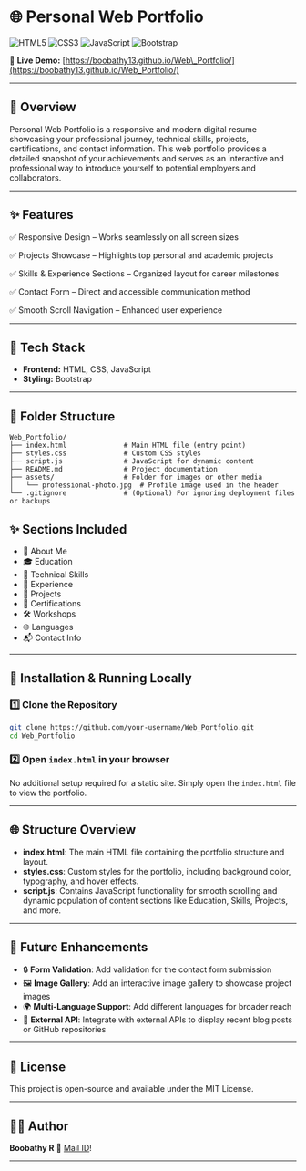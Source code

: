 # 🌐 Personal Web Portfolio

![HTML5](https://img.shields.io/badge/HTML5-E34F26?logo=html5\&logoColor=white)
![CSS3](https://img.shields.io/badge/CSS3-1572B6?logo=css3\&logoColor=white)
![JavaScript](https://img.shields.io/badge/JavaScript-F7DF1E?logo=javascript\&logoColor=black)
![Bootstrap](https://img.shields.io/badge/Bootstrap-7952B3?logo=bootstrap\&logoColor=white)


🚀 **Live Demo:** [https://boobathy13.github.io/Web\_Portfolio/](https://boobathy13.github.io/Web_Portfolio/)

---

## 📌 Overview

Personal Web Portfolio is a responsive and modern digital resume showcasing your professional journey, technical skills, projects, certifications, and contact information. This web portfolio provides a detailed snapshot of your achievements and serves as an interactive and professional way to introduce yourself to potential employers and collaborators.

---

## ✨ Features

✅ Responsive Design – Works seamlessly on all screen sizes

✅ Projects Showcase – Highlights top personal and academic projects

✅ Skills & Experience Sections – Organized layout for career milestones

✅ Contact Form – Direct and accessible communication method

✅ Smooth Scroll Navigation – Enhanced user experience

---

## 🧰 Tech Stack

* **Frontend:** HTML, CSS, JavaScript
* **Styling:** Bootstrap

---

## 📁 Folder Structure

```
Web_Portfolio/
├── index.html              # Main HTML file (entry point)
├── styles.css              # Custom CSS styles
├── script.js               # JavaScript for dynamic content
├── README.md               # Project documentation
├── assets/                 # Folder for images or other media
│   └── professional-photo.jpg  # Profile image used in the header
└── .gitignore              # (Optional) For ignoring deployment files or backups
```
## ✨ Sections Included

* 👋 About Me
* 🎓 Education
* 🧠 Technical Skills
* 💼 Experience
* 📁 Projects
* 📜 Certifications
* 🛠️ Workshops
* 🌐 Languages
* 📬 Contact Info

---

## 🔧 Installation & Running Locally

### 1️⃣ Clone the Repository

```bash
git clone https://github.com/your-username/Web_Portfolio.git
cd Web_Portfolio
```

### 2️⃣ Open `index.html` in your browser

No additional setup required for a static site. Simply open the `index.html` file to view the portfolio.

---

## 🌐 Structure Overview

* **index.html**: The main HTML file containing the portfolio structure and layout.
* **styles.css**: Custom styles for the portfolio, including background color, typography, and hover effects.
* **script.js**: Contains JavaScript functionality for smooth scrolling and dynamic population of content sections like Education, Skills, Projects, and more.

---

## 🚀 Future Enhancements

* 🔒 **Form Validation**: Add validation for the contact form submission
* 🖼️ **Image Gallery**: Add an interactive image gallery to showcase project images
* 🌍 **Multi-Language Support**: Add different languages for broader reach
* 🔗 **External API**: Integrate with external APIs to display recent blog posts or GitHub repositories

---

## 📝 License

This project is open-source and available under the MIT License.

---

## 👨‍💻 Author

**Boobathy R**
📧 [Mail ID](mailto:hungrylearner2002@gmail.com)!

---
